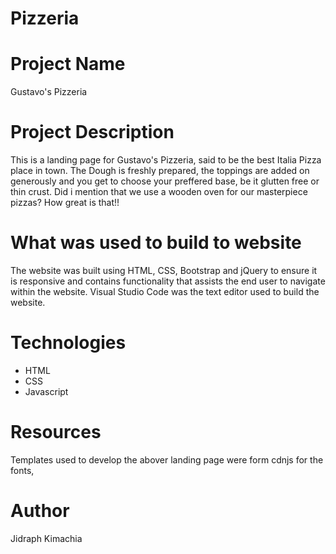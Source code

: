 # Pizzeria
# Project Name
Gustavo's Pizzeria
# Project Description
This is a landing page for Gustavo's Pizzeria, said to be the best Italia Pizza place in town. The Dough is freshly prepared, the toppings are added on generously and you get to choose your preffered base, be it glutten free or thin crust. Did i mention that we use a wooden oven for our masterpiece pizzas? How great is that!!
# What was used to build to website
The website was built using HTML, CSS, Bootstrap and jQuery to ensure it is responsive and contains functionality that assists the end user to navigate within the website.
Visual Studio Code was the text editor used to build the website.
# Technologies
* HTML
* CSS
* Javascript

# Resources 
Templates used to develop the abover landing page were form cdnjs for the fonts, 

# Author
Jidraph Kimachia